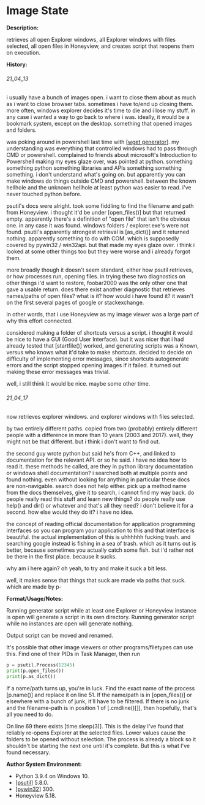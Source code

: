 # Image State

**Description:**

retrieves all open Explorer windows, all Explorer windows with files selected, all open files in Honeyview, and creates script that reopens them on execution.

**History:**

###### 21_04_13

i usually have a bunch of images open. i want to close them about as much as i want to close browser tabs. sometimes i have to/end up closing them. more often, windows explorer decides it's time to die and i lose my stuff. in any case i wanted a way to go back to where i was. ideally, it would be a bookmark system, except on the desktop. something that opened images and folders.

was poking around in powershell last time with [[wget generator](https://github.com/meiyaismywaifu/utilities/tree/main/wget_generator)]. my understanding was everything that controlled windows had to pass through CMD or powershell. complained to friends about microsoft's Introduction to Powershell making my eyes glaze over, was pointed at python. something something python something libraries and APIs something something something. i don't understand what's going on. but apparently you can make windows do things outside CMD and powershell. between the known hellhole and the unknown hellhole at least python was easier to read. i've never touched python before.

psutil's docs were alright. took some fiddling to find the filename and path from Honeyview. i thought it'd be under [open_files()] but that returned empty. apparently there's a definition of "open file" that isn't the obvious one. in any case it was found. windows folders / explorer.exe's were not found. psutil's apparently strongest retrieval is [as_dict()] and it returned nothing. apparently something to do with COM. which is supposedly covered by pywin32 / win32api. but that made my eyes glaze over. i think i looked at some other things too but they were worse and i already forgot them.

more broadly though it doesn't seem standard, either how psutil retrieves, or how processes run, opening files. in trying these two diagnostics on other things i'd want to restore, foobar2000 was the only other one that gave a usable return. does there exist another diagnostic that retrieves names/paths of open files? what is it? how would i have found it? it wasn't on the first several pages of google or stackexchange.

in other words, that i use Honeyview as my image viewer was a large part of why this effort connected.

considered making a folder of shortcuts versus a script. i thought it would be nice to have a GUI (Good User Interface). but it was nicer that i had already tested that [startfile()] worked, and generating scripts was a Known, versus who knows what it'd take to make shortcuts. decided to decide on difficulty of implementing error messages, since shortcuts autogenerate errors and the script stopped opening images if it failed. it turned out making these error messages was trivial.

well, i still think it would be nice. maybe some other time.

###### 21_04_17

now retrieves explorer windows. and explorer windows with files selected.

by two entirely different paths. copied from two (probably) entirely different people with a difference in more than 10 years (2003 and 2017). well, they might not be that different. but i think i don't want to find out.

the second guy wrote python but said he's from C++, and linked to documentation for the relevant API. or so he said. i have no idea how to read it. these methods he called, are they in python library documentation or windows shell documentation? i searched both at multiple points and found nothing. even without looking for anything in particular these docs are non-navigable. search does not help either. pick up a method name from the docs themselves, give it to search, i cannot find my way back. do people really read this stuff and learn new things? do people really use help() and dir() or whatever and that's all they need? i don't believe it for a second. how else would they do it? i have no idea.

the concept of reading official documentation for application programming interfaces so you can program your application to this and that interface is beautiful. the actual implementation of this is uhhhhhh fucking trash. and searching google instead is fishing in a sea of trash. which as it turns out is better, because sometimes you actually catch some fish. but i'd rather not be there in the first place. because it sucks.

why am i here again? oh yeah, to try and make it suck a bit less.

well, it makes sense that things that suck are made via paths that suck. which are made by p-

**Format/Usage/Notes:**

Running generator script while at least one Explorer or Honeyview instance is open will generate a script in its own directory. Running generator script while no instances are open will generate nothing.

Output script can be moved and renamed.

It's possible that other image viewers or other programs/filetypes can use this. Find one of their PIDs in Task Manager, then run

```python
p = psutil.Process(12345)
print(p.open_files())
print(p.as_dict())
```

If a name/path turns up, you're in luck. Find the exact name of the process [p.name()] and replace it on line 51. If the name/path is in [open_files()] or elsewhere with a bunch of junk, it'll have to be filtered. If there is no junk and the filename-path is in position 1 of [.cmdline()[]], then hopefully, that's all you need to do.

On line 69 there exists [time.sleep(3)]. This is the delay I've found that reliably re-opens Explorer at the selected files. Lower values cause the folders to be opened without selection. The process is already a block so it shouldn't be starting the next one until it's complete. But this is what I've found necessary.

**Author System Environment:**

- Python 3.9.4 on Windows 10.
- [[psutil](https://pypi.org/project/psutil/)] 5.8.0.
- [[pywin32](https://github.com/mhammond/pywin32)] 300.
- Honeyview 5.18.


